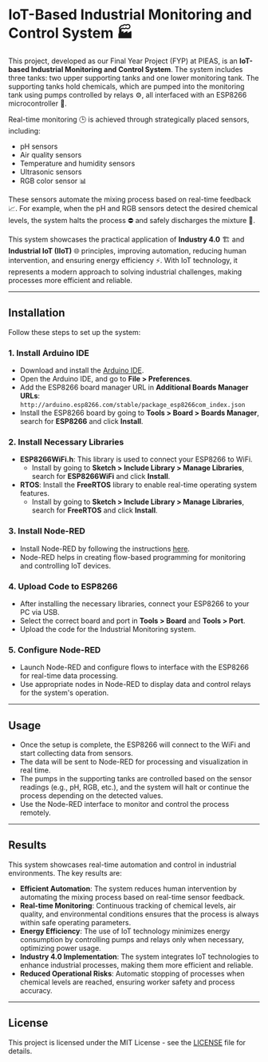 # IoT-Based Industrial Monitoring and Control System 🏭

This project, developed as our Final Year Project (FYP) at PIEAS, is an **IoT-based Industrial Monitoring and Control System**. The system includes three tanks: two upper supporting tanks and one lower monitoring tank. The supporting tanks hold chemicals, which are pumped into the monitoring tank using pumps controlled by relays ⚙️, all interfaced with an ESP8266 microcontroller 📡.

Real-time monitoring 🕒 is achieved through strategically placed sensors, including:
- pH sensors
- Air quality sensors
- Temperature and humidity sensors
- Ultrasonic sensors
- RGB color sensor 📊

These sensors automate the mixing process based on real-time feedback 📈. For example, when the pH and RGB sensors detect the desired chemical levels, the system halts the process ⛔ and safely discharges the mixture 🚰.

This system showcases the practical application of **Industry 4.0** 🏗️ and **Industrial IoT (IIoT)** 🌐 principles, improving automation, reducing human intervention, and ensuring energy efficiency ⚡. With IoT technology, it represents a modern approach to solving industrial challenges, making processes more efficient and reliable.

---

## Installation

Follow these steps to set up the system:

### 1. **Install Arduino IDE**
   - Download and install the [Arduino IDE](https://www.arduino.cc/en/software).
   - Open the Arduino IDE, and go to **File > Preferences**.
   - Add the ESP8266 board manager URL in **Additional Boards Manager URLs**:  
     `http://arduino.esp8266.com/stable/package_esp8266com_index.json`
   - Install the ESP8266 board by going to **Tools > Board > Boards Manager**, search for **ESP8266** and click **Install**.

### 2. **Install Necessary Libraries**
   - **ESP8266WiFi.h**: This library is used to connect your ESP8266 to WiFi.
     - Install by going to **Sketch > Include Library > Manage Libraries**, search for **ESP8266WiFi** and click **Install**.
   - **RTOS**: Install the **FreeRTOS** library to enable real-time operating system features.
     - Install by going to **Sketch > Include Library > Manage Libraries**, search for **FreeRTOS** and click **Install**.

### 3. **Install Node-RED**
   - Install Node-RED by following the instructions [here](https://nodered.org/docs/getting-started/).
   - Node-RED helps in creating flow-based programming for monitoring and controlling IoT devices.

### 4. **Upload Code to ESP8266**
   - After installing the necessary libraries, connect your ESP8266 to your PC via USB.
   - Select the correct board and port in **Tools > Board** and **Tools > Port**.
   - Upload the code for the Industrial Monitoring system.

### 5. **Configure Node-RED**
   - Launch Node-RED and configure flows to interface with the ESP8266 for real-time data processing.
   - Use appropriate nodes in Node-RED to display data and control relays for the system's operation.

---

## Usage

- Once the setup is complete, the ESP8266 will connect to the WiFi and start collecting data from sensors.
- The data will be sent to Node-RED for processing and visualization in real time.
- The pumps in the supporting tanks are controlled based on the sensor readings (e.g., pH, RGB, etc.), and the system will halt or continue the process depending on the detected values.
- Use the Node-RED interface to monitor and control the process remotely.

---

## Results

This system showcases real-time automation and control in industrial environments. The key results are:

- **Efficient Automation**: The system reduces human intervention by automating the mixing process based on real-time sensor feedback.
- **Real-time Monitoring**: Continuous tracking of chemical levels, air quality, and environmental conditions ensures that the process is always within safe operating parameters.
- **Energy Efficiency**: The use of IoT technology minimizes energy consumption by controlling pumps and relays only when necessary, optimizing power usage.
- **Industry 4.0 Implementation**: The system integrates IoT technologies to enhance industrial processes, making them more efficient and reliable.
- **Reduced Operational Risks**: Automatic stopping of processes when chemical levels are reached, ensuring worker safety and process accuracy.

---

## License

This project is licensed under the MIT License - see the [LICENSE](LICENSE) file for details.
